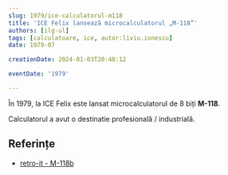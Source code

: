 ```yaml
---
slug: 1979/ice-calculatorul-m118
title: 'ICE Felix lansează microcalculatorul „M-118”'
authors: [ilg-ul]
tags: [calculatoare, ice, autor:liviu.ionescu]
date: 1979-07

creationDate: 2024-01-03T20:48:12

eventDate: '1979'

---
```


În 1979, la ICE Felix este lansat microcalculatorul de 8 biți **M-118**.

<!-- truncate -->

Calculatorul a avut o destinatie profesională / industrială.

## Referințe

- [retro-it - M-118b](https://retroit.ro/product/m118b/)
